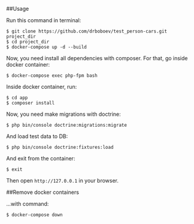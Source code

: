 ##Usage

Run this command in terminal:

````
$ git clone https://github.com/drboboev/test_person-cars.git project_dir
$ cd project_dir
$ docker-compose up -d --build
````

Now, you need install all dependencies with composer. For that, go inside docker container:

````
$ docker-compose exec php-fpm bash
````

Inside docker container, run:

````
$ cd app
$ composer install
````

Now, you need make migrations with doctrine:
````
$ php bin/console doctrine:migrations:migrate
````

And load test data to DB:

````
$ php bin/console doctrine:fixtures:load
````

And exit from the container:

```
$ exit
```

Then open ````http://127.0.0.1```` in your browser.

##Remove docker containers

...with command:
````
$ docker-compose down
````